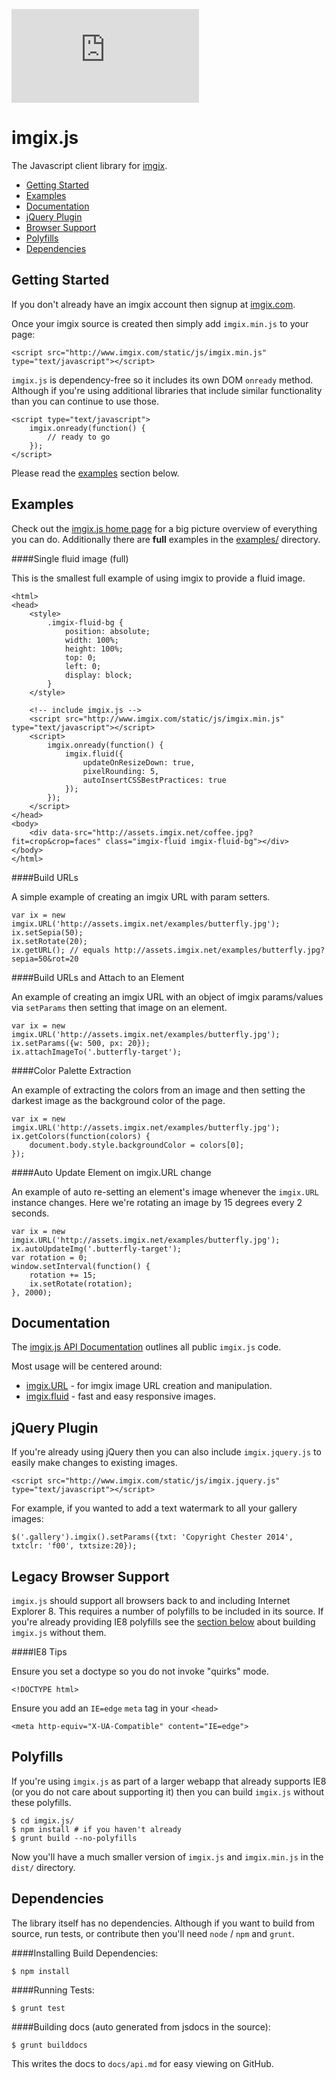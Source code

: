 ![imgix logo](https://assets.imgix.net/imgix-logo-web-2014.pdf?page=2&fm=png&w=200&h=200)

imgix.js
========

The Javascript client library for [imgix](http://www.imgix.com).

* [Getting Started](#getting-started)
* [Examples](#examples)
* [Documentation](#docs)
* [jQuery Plugin](#jquery)
* [Browser Support](#browser-support)
* [Polyfills](#polyfills)
* [Dependencies](#dependencies)

<a name="getting-started"></a>
Getting Started
---------------

If you don't already have an imgix account then signup at [imgix.com](http://www.imgix.com).

Once your imgix source is created then simply add `imgix.min.js` to your page:

    <script src="http://www.imgix.com/static/js/imgix.min.js" type="text/javascript"></script>


`imgix.js` is dependency-free so it includes its own DOM `onready` method. Although if you're using additional libraries that include similar functionality than you can continue to use those.

    <script type="text/javascript">
        imgix.onready(function() {
            // ready to go
        });
    </script>


Please read the [examples](#examples) section below.

<a name="examples"></a>
Examples
--------

Check out the [imgix.js home page](http://www.imgix.com/imgix-js) for a big picture overview of everything you can do. Additionally there are __full__ examples in the [examples/](examples/) directory.


####Single fluid image (full)

This is the smallest full example of using imgix to provide a fluid image.


	<html>
	<head>
		<style>
			.imgix-fluid-bg {
				position: absolute;
				width: 100%;
				height: 100%;
				top: 0;
				left: 0;
				display: block;
			}
		</style>

		<!-- include imgix.js -->
		<script src="http://www.imgix.com/static/js/imgix.min.js" type="text/javascript"></script>
		<script>
			imgix.onready(function() {
				imgix.fluid({
					updateOnResizeDown: true,
					pixelRounding: 5,
					autoInsertCSSBestPractices: true
				});
			});
		</script>
	</head>
	<body>
		<div data-src="http://assets.imgix.net/coffee.jpg?fit=crop&crop=faces" class="imgix-fluid imgix-fluid-bg"></div>
	</body>
	</html>

####Build URLs

A simple example of creating an imgix URL with param setters.

    var ix = new imgix.URL('http://assets.imgix.net/examples/butterfly.jpg');
    ix.setSepia(50);
    ix.setRotate(20);
    ix.getURL(); // equals http://assets.imgix.net/examples/butterfly.jpg?sepia=50&rot=20

####Build URLs and Attach to an Element

An example of creating an imgix URL with an object of imgix params/values via `setParams` then setting that image on an element.

    var ix = new imgix.URL('http://assets.imgix.net/examples/butterfly.jpg');
    ix.setParams({w: 500, px: 20});
    ix.attachImageTo('.butterfly-target');


####Color Palette Extraction

An example of extracting the colors from an image and then setting the darkest image as the background color of the page.

    var ix = new imgix.URL('http://assets.imgix.net/examples/butterfly.jpg');
    ix.getColors(function(colors) {
        document.body.style.backgroundColor = colors[0];
    });

####Auto Update Element on imgix.URL change

An example of auto re-setting an element's image whenever the `imgix.URL` instance changes. Here we're rotating an image by 15 degrees every 2 seconds.

    var ix = new imgix.URL('http://assets.imgix.net/examples/butterfly.jpg');
    ix.autoUpdateImg('.butterfly-target');
    var rotation = 0;
    window.setInterval(function() {
        rotation += 15;
        ix.setRotate(rotation);
    }, 2000);

<a name="docs"></a>
Documentation
-------------

The [imgix.js API Documentation](docs/api.md) outlines all public `imgix.js` code.


Most usage will be centered around:

* [imgix.URL](docs/api.md#imgix.URL) - for imgix image URL creation and manipulation.
* [imgix.fluid](docs/api.md#imgix.fluid) - fast and easy responsive images.


<a name="jquery"></a>
jQuery Plugin
-------------

If you're already using jQuery then you can also include `imgix.jquery.js` to easily make changes to existing images. 

    <script src="http://www.imgix.com/static/js/imgix.jquery.js" type="text/javascript"></script>

For example, if you wanted to add a text watermark to all your gallery images:

    $('.gallery').imgix().setParams({txt: 'Copyright Chester 2014', txtclr: 'f00', txtsize:20});

<a name="browser-support"></a>
Legacy Browser Support
----------------------

`imgix.js` should support all browsers back to and including Internet Explorer 8. This requires a number of polyfills to be included in its source. If you're already providing IE8 polyfills see the [section below](#polyfills) about building `imgix.js` without them. 

####IE8 Tips

Ensure you set a doctype so you do not invoke "quirks" mode.

    <!DOCTYPE html>

Ensure you add an `IE=edge` `meta` tag in your `<head>`

    <meta http-equiv="X-UA-Compatible" content="IE=edge">

<a name="polyfills"></a>
Polyfills
---------

If you're using `imgix.js` as part of a larger webapp that already supports IE8 (or you do not care about supporting it) then you can build `imgix.js` without these polyfills.


    $ cd imgix.js/
    $ npm install # if you haven't already
    $ grunt build --no-polyfills

Now you'll have a much smaller version of `imgix.js` and `imgix.min.js` in the `dist/` directory.

<a name="dependencies"></a>
Dependencies
------------

The library itself has no dependencies. Although if you want to build from source, run tests, or contribute then you'll need `node` / `npm` and `grunt`.

####Installing Build Dependencies:

    $ npm install

####Running Tests:

    $ grunt test

####Building docs (auto generated from jsdocs in the source):

    $ grunt builddocs

This writes the docs to `docs/api.md` for easy viewing on GitHub.
